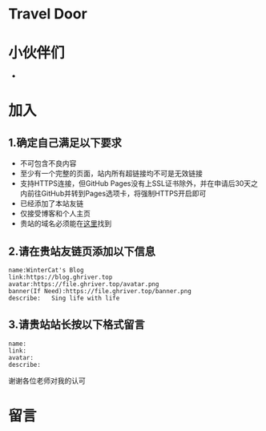 # Travel Door

# 小伙伴们
-

# 加入
## 1.确定自己满足以下要求
- 不可包含不良内容
- 至少有一个完整的页面，站内所有超链接均不可是无效链接
- 支持HTTPS连接，但GitHub Pages没有上SSL证书除外，并在申请后30天之内前往GitHub并转到Pages选项卡，将强制HTTPS开启即可
- 已经添加了本站友链
- 仅接受博客和个人主页
- 贵站的域名必须能在[这里](https://www.whois365.com/cn/listtld)找到
## 2.请在贵站友链页添加以下信息
```
name:WinterCat's Blog
link:https://blog.ghriver.top
avatar:https://file.ghriver.top/avatar.png
banner(If Need):https://file.ghriver.top/banner.png
describe:	Sing life with life
```
## 3.请贵站站长按以下格式留言
```
name:
link:
avatar:
describe:
```
谢谢各位老师对我的认可

# 留言
<script src="https://giscus.app/client.js" data-repo="awaidea/wintercat" data-repo-id="R_kgDONxxQ5w" data-category="Announcements" data-category-id="DIC_kwDONxxQ584CmeH5" data-mapping="url" data-strict="1" data-reactions-enabled="1" data-emit-metadata="1" data-input-position="top" data-theme="noborder_light" data-lang="zh-CN" data-loading="lazy" crossorigin="anonymous" async> </script>
